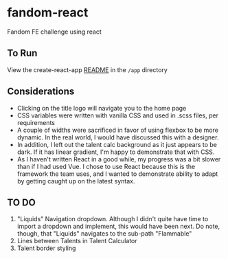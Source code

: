 # fandom-react

Fandom FE challenge using react

## To Run

View the create-react-app [README](https://github.com/basandlin/fandom-react/blob/master/app/README.md) in the `/app` directory

## Considerations

- Clicking on the title logo will navigate you to the home page
- CSS variables were written with vanilla CSS and used in .scss files, per requirements
- A couple of widths were sacrificed in favor of using flexbox to be more dynamic. In the real world, I would have discussed this with a designer.
- In addition, I left out the talent calc background as it just appears to be dark. If it has linear gradient, I'm happy to demonstrate that with CSS.
- As I haven't written React in a good while, my progress was a bit slower than if I had used Vue. I chose to use React because this is the framework the team uses, and I wanted to demonstrate ability to adapt by getting caught up on the latest syntax.

## TO DO

1. "Liquids" Navigation dropdown. Although I didn't quite have time to import a dropdown and implement, this would have been next. Do note, though, that "Liquids" navigates to the sub-path "Flammable"
2. Lines between Talents in Talent Calculator
3. Talent border styling
